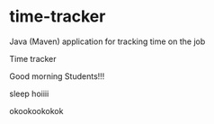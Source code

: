 # time-tracker
Java (Maven) application for tracking time on the job

Time tracker

Good morning Students!!!

sleep hoiiii

okookookokok

